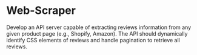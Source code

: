 # Web-Scraper
Develop an API server capable of extracting reviews information from any given product page (e.g., Shopify, Amazon). The API should dynamically identify CSS elements of reviews and handle pagination to retrieve all reviews.
